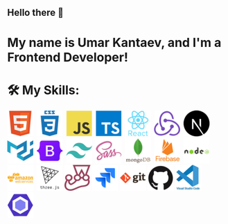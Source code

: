 ## Hello there 👋

# My name is Umar Kantaev, and I'm a Frontend Developer!

# :hammer_and_wrench: My Skills:
<div>
  <img src="https://github.com/devicons/devicon/blob/master/icons/html5/html5-original.svg" title="HTML5" alt="HTML" width="60" height="60"/>&nbsp;
  <img src="https://github.com/devicons/devicon/blob/master/icons/css3/css3-plain-wordmark.svg"  title="CSS3" alt="CSS" width="60" height="60"/>&nbsp;
  <img src="https://github.com/devicons/devicon/blob/master/icons/javascript/javascript-original.svg" title="JavaScript" alt="JavaScript" width="60" height="60"/>&nbsp;
  <img src="https://github.com/devicons/devicon/blob/master/icons/typescript/typescript-original.svg" title="TypeScript" alt="TypeScript" width="60" height="60"/>&nbsp;
  <img src="https://github.com/devicons/devicon/blob/master/icons/react/react-original-wordmark.svg" title="React" alt="React" width="60" height="60"/>&nbsp;
  <img src="https://github.com/devicons/devicon/blob/master/icons/redux/redux-original.svg" title="Redux" alt="Redux" width="60" height="60"/>&nbsp;
  <img src="https://github.com/devicons/devicon/blob/master/icons/nextjs/nextjs-original.svg" title="NextJS" alt="NextJS" width="60" height="60"/>&nbsp;
  <img src="https://github.com/devicons/devicon/blob/master/icons/materialui/materialui-original.svg" title="Material UI" alt="Material UI" width="60" height="60"/>&nbsp;
  <img src="https://github.com/devicons/devicon/blob/master/icons/bootstrap/bootstrap-original.svg" title="Bootstrap" alt="Bootstrap" width="60" height="60"/>&nbsp;
  <img src="https://github.com/devicons/devicon/blob/master/icons/tailwindcss/tailwindcss-plain.svg" title="TailwindCSS" alt="TailwindCSS" width="60" height="60"/>&nbsp;
  <img src="https://github.com/devicons/devicon/blob/master/icons/sass/sass-original.svg" title="Sass" alt="Sass" width="60" height="60"/>&nbsp;
  <img src="https://github.com/devicons/devicon/blob/master/icons/mongodb/mongodb-original-wordmark.svg" title="MongoDB" alt="MongoDB" width="60" height="60"/>&nbsp;
  <img src="https://github.com/devicons/devicon/blob/master/icons/firebase/firebase-plain-wordmark.svg" title="Firebase" alt="Firebase" width="60" height="60"/>&nbsp;
  <img src="https://github.com/devicons/devicon/blob/master/icons/nodejs/nodejs-original-wordmark.svg" title="NodeJS" alt="NodeJS" width="60" height="60"/>&nbsp;
  <img src="https://github.com/devicons/devicon/blob/master/icons/amazonwebservices/amazonwebservices-plain-wordmark.svg" title="AWS" alt="AWS" width="60" height="60"/>&nbsp;
  <img src="https://github.com/devicons/devicon/blob/master/icons/threejs/threejs-original-wordmark.svg" title="ThreeJS" **alt="ThreeJS" width="60" height="60"/>
  <img src="https://github.com/devicons/devicon/blob/master/icons/jest/jest-plain.svg" title="Jest" **alt="Jest" width="60" height="60"/>
  <img src="https://github.com/devicons/devicon/blob/master/icons/jira/jira-original.svg" title="Jira" **alt="Jira" width="60" height="60"/>
  <img src="https://github.com/devicons/devicon/blob/master/icons/git/git-original-wordmark.svg" title="Git" **alt="Git" width="60" height="60"/>
  <img src="https://github.com/devicons/devicon/blob/master/icons/github/github-original.svg" title="GitHub" **alt="GitHub" width="60" height="60"/>
  <img src="https://github.com/devicons/devicon/blob/master/icons/vscode/vscode-original-wordmark.svg" title="VSCode" **alt="VSCode" width="60" height="60"/>
  <img src="https://github.com/devicons/devicon/blob/master/icons/eslint/eslint-original.svg" title="Eslint" **alt="Eslint" width="60" height="60"/>
</div>

<!--
**amarborz/amarborz** is a ✨ _special_ ✨ repository because its `README.md` (this file) appears on your GitHub profile.

Here are some ideas to get you started:

- 🔭 I’m currently working on ...
- 🌱 I’m currently learning ...
- 👯 I’m looking to collaborate on ...
- 🤔 I’m looking for help with ...
- 💬 Ask me about ...
- 📫 How to reach me: ...
- 😄 Pronouns: ...
- ⚡ Fun fact: ...
-->
